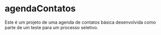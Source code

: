 # agendaContatos
Este é um projeto de uma agenda de contatos básica desenvolvida como parte de um teste para um processo seletivo.
